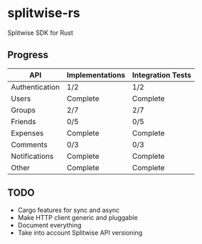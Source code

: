 # splitwise-rs

Splitwise SDK for Rust

## Progress

| API            | Implementations | Integration Tests |
|----------------|-----------------|-------------------|
| Authentication | 1/2             | 1/2               |
| Users          | Complete        | Complete          |
| Groups         | 2/7             | 2/7               |
| Friends        | 0/5             | 0/5               |
| Expenses       | Complete        | Complete          |
| Comments       | 0/3             | 0/3               |
| Notifications  | Complete        | Complete          |
| Other          | Complete        | Complete          |

## TODO

- Cargo features for sync and async
- Make HTTP client generic and pluggable
- Document everything
- Take into account Splitwise API versioning
